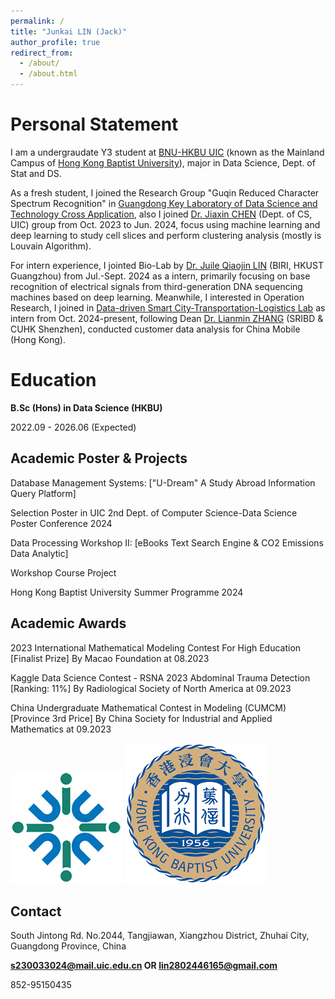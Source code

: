 ```yaml
---
permalink: /
title: "Junkai LIN (Jack)"
author_profile: true
redirect_from: 
  - /about/
  - /about.html
---
```


Personal Statement
======
I am a undergraudate Y3 student at [BNU-HKBU UIC](https://www.uic.edu.cn/) (known as the Mainland Campus of [Hong Kong Baptist University](https://www.hkbu.edu.hk/)), major in Data Science, Dept. of Stat and DS. 

As a fresh student, I joined the Research Group "Guqin Reduced Character Spectrum Recognition" in [Guangdong Key Laboratory of Data Science and Technology Cross Application](https://irads.uic.edu.cn/), also I joined [Dr. Jiaxin CHEN](https://www.uic.edu.cn/faculty.htm#/jiaxingchen/cn) (Dept. of CS, UIC) group from Oct. 2023 to Jun. 2024, focus using machine learning and deep learning to study cell slices and perform clustering analysis (mostly is Louvain Algorithm).

For intern experience, I jointed Bio-Lab by [Dr. Juile Qiaojin LIN](https://julie-lin-lab.github.io/index.html) (BIRI, HKUST Guangzhou) from Jul.-Sept. 2024 as a intern, primarily focusing on base recognition of electrical signals from third-generation DNA sequencing machines based on deep learning. Meanwhile, I interested in Operation Research, I joined in [Data-driven Smart City-Transportation-Logistics Lab](https://www.sribd.cn/en/znyy/zh-jt) as intern from Oct. 2024-present, following Dean [Dr. Lianmin ZHANG](https://www.sribd.cn/en/teacher/299) (SRIBD & CUHK Shenzhen), conducted customer data analysis for China Mobile (Hong Kong).


Education
======
**B.Sc (Hons) in Data Science (HKBU)**

2022.09 - 2026.06 (Expected)


Academic Poster & Projects
------
Database Management Systems: ["U-Dream" A Study Abroad Information Query Platform]

Selection Poster in UIC 2nd Dept. of Computer Science-Data Science Poster Conference 2024


Data Processing Workshop II: [eBooks Text Search Engine & CO2 Emissions Data Analytic]

Workshop Course Project


Hong Kong Baptist University Summer Programme 2024

Academic Awards
------
2023 International Mathematical Modeling Contest For High Education [Finalist Prize] By Macao Foundation at 08.2023

Kaggle Data Science Contest - RSNA 2023 Abdominal Trauma Detection [Ranking: 11\%] By Radiological Society of North America at 09.2023

China Undergraduate Mathematical Contest in Modeling (CUMCM) [Province 3rd Price] By China Society for Industrial and Applied Mathematics at 09.2023




![BNU-HKBU UIC](/images/logo.png)
![HKBU](/images/hkbu.png)

Contact
------
South Jintong Rd. No.2044, Tangjiawan, Xiangzhou District, Zhuhai City, Guangdong Province, China

**s230033024@mail.uic.edu.cn OR lin2802446165@gmail.com**

852-95150435
